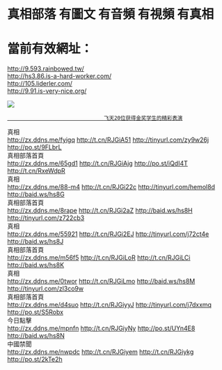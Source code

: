 # 真相部落  有圖文 有音頻 有視頻 有真相<br>
# 當前有效網址：<br>
http://9.593.rainbowed.tw/<br>
http://hs3.86.is-a-hard-worker.com/<br>
http://105.liderler.com/<br>
http://9.91.is-very-nice.org/<br>

<a href="http://9.91.is-very-nice.org/zx/" target="_blank"><img src="http://9.91.is-very-nice.org/pic/2016/11/p7829911a215010452.jpg">

                                   飞天20位获得金奖学生的精彩表演
</a>
<div class="linkbox"><div class="title">真相<div id="url"><a href="http://zx.ddns.me/fyigq" target=_blank>http://zx.ddns.me/fyigq</a>     <a href="http://t.cn/RJGiA51" target=_blank>http://t.cn/RJGiA51</a>     <a href="http://tinyurl.com/zy9w26j" target=_blank>http://tinyurl.com/zy9w26j</a>     <a href="http://po.st/9FLbrL" target=_blank>http://po.st/9FLbrL</a></div></div><div class="title">真相部落首頁<div id="url"><a href="http://zx.ddns.me/65gd1" target=_blank>http://zx.ddns.me/65gd1</a>     <a href="http://t.cn/RJGiAjg" target=_blank>http://t.cn/RJGiAjg</a>     <a href="http://po.st/iQdI4T" target=_blank>http://po.st/iQdI4T</a>     <a href="http://t.cn/RxeWdpR" target=_blank>http://t.cn/RxeWdpR</a></div></div><div class="title">真相<div id="url"><a href="http://zx.ddns.me/88-m4" target=_blank>http://zx.ddns.me/88-m4</a>     <a href="http://t.cn/RJGi22c" target=_blank>http://t.cn/RJGi22c</a>     <a href="http://tinyurl.com/hemol8d" target=_blank>http://tinyurl.com/hemol8d</a>     <a href="http://baid.ws/hs8G" target=_blank>http://baid.ws/hs8G</a></div></div><div class="title">真相部落首頁<div id="url"><a href="http://zx.ddns.me/8rape" target=_blank>http://zx.ddns.me/8rape</a>     <a href="http://t.cn/RJGi2aZ" target=_blank>http://t.cn/RJGi2aZ</a>     <a href="http://baid.ws/hs8H" target=_blank>http://baid.ws/hs8H</a>     <a href="http://tinyurl.com/z722cb3" target=_blank>http://tinyurl.com/z722cb3</a></div></div><div class="title">真相<div id="url"><a href="http://zx.ddns.me/55921" target=_blank>http://zx.ddns.me/55921</a>     <a href="http://t.cn/RJGi2EJ" target=_blank>http://t.cn/RJGi2EJ</a>     <a href="http://tinyurl.com/j72ct4e" target=_blank>http://tinyurl.com/j72ct4e</a>     <a href="http://baid.ws/hs8J" target=_blank>http://baid.ws/hs8J</a></div></div><div class="title">真相部落首頁<div id="url"><a href="http://zx.ddns.me/m56f5" target=_blank>http://zx.ddns.me/m56f5</a>     <a href="http://t.cn/RJGiLoR" target=_blank>http://t.cn/RJGiLoR</a>     <a href="http://t.cn/RJGiLCi" target=_blank>http://t.cn/RJGiLCi</a>     <a href="http://baid.ws/hs8K" target=_blank>http://baid.ws/hs8K</a></div></div><div class="title">真相<div id="url"><a href="http://zx.ddns.me/0twor" target=_blank>http://zx.ddns.me/0twor</a>     <a href="http://t.cn/RJGiLmo" target=_blank>http://t.cn/RJGiLmo</a>     <a href="http://baid.ws/hs8M" target=_blank>http://baid.ws/hs8M</a>     <a href="http://tinyurl.com/zl3co9w" target=_blank>http://tinyurl.com/zl3co9w</a></div></div><div class="title">真相部落首頁<div id="url"><a href="http://zx.ddns.me/d4suo" target=_blank>http://zx.ddns.me/d4suo</a>     <a href="http://t.cn/RJGiyyJ" target=_blank>http://t.cn/RJGiyyJ</a>     <a href="http://tinyurl.com/j7dxxmq" target=_blank>http://tinyurl.com/j7dxxmq</a>     <a href="http://po.st/S5Robx" target=_blank>http://po.st/S5Robx</a></div></div><div class="title">今日點擊<div id="url"><a href="http://zx.ddns.me/mpnfn" target=_blank>http://zx.ddns.me/mpnfn</a>     <a href="http://t.cn/RJGiyNy" target=_blank>http://t.cn/RJGiyNy</a>     <a href="http://po.st/UYn4E8" target=_blank>http://po.st/UYn4E8</a>     <a href="http://baid.ws/hs8N" target=_blank>http://baid.ws/hs8N</a></div></div><div class="title">中國禁聞<div id="url"><a href="http://zx.ddns.me/nwpdc" target=_blank>http://zx.ddns.me/nwpdc</a>     <a href="http://t.cn/RJGiyem" target=_blank>http://t.cn/RJGiyem</a>     <a href="http://t.cn/RJGiykg" target=_blank>http://t.cn/RJGiykg</a>     <a href="http://po.st/2kTe2h" target=_blank>http://po.st/2kTe2h</a></div></div></div>
